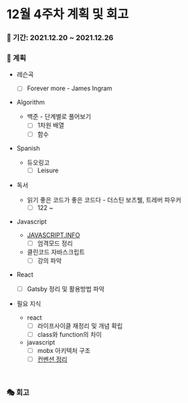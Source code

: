 # 12월 4주차 계획 및 회고

### 📆 기간: 2021.12.20 ~ 2021.12.26

### 📑 계획

- 레슨곡

  - [ ] Forever more - James Ingram
- Algorithm

  - 백준 - 단계별로 풀어보기
    - [ ] 1차원 배열
    - [ ] 함수
- Spanish
  - 듀오링고
    - [ ] Leisure
- 독서
  - 읽기 좋은 코드가 좋은 코드다 - 더스틴 보즈웰, 트레버 파우커
    - [ ] 122 ~
- Javascript
  - [JAVASCRIPT.INFO](https://ko.javascript.info/)
    - [ ] 엄격모드 정리
  - 클린코드 자바스크립트
    - [ ] 강의 파악
- React
  - [ ] Gatsby 정리 및 활용방법 파악
- 필요 지식
  - react
    - [ ] 라이프사이클 재정리 및 개념 확립
    - [ ] class와 function의 차이
  - javascript
    - [ ] mobx 아키텍처 구조
    - [ ] [컨벤션 정리](https://angelplayer.tistory.com/111)

<br/>

### 🎭 회고

